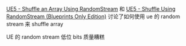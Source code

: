 [UE5 - Shuffle an Array Using RandomStream](https://www.youtube.com/watch?v=vvXI_0AgY3M) 和 [UE5 - Shuffle Using RandomStream (Blueprints Only Edition)](https://www.youtube.com/watch?v=AWmcxqYTNK4) 讨论了如何使用 ue 的 random stream 来 shuffle array

UE 的 random stream 低位 bits 质量糟糕